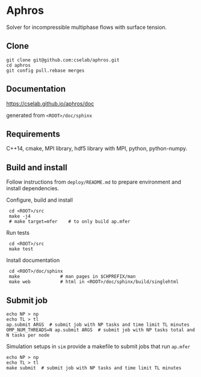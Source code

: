 # Aphros

Solver for incompressible multiphase flows with surface tension.

## Clone

    git clone git@github.com:cselab/aphros.git
    cd aphros
    git config pull.rebase merges

## Documentation

<https://cselab.github.io/aphros/doc>

generated from `<ROOT>/doc/sphinx`

## Requirements

C++14, cmake, MPI library, hdf5 library with MPI, python, python-numpy.

## Build and install

Follow instructions from `deploy/README.md` to
prepare environment and install dependencies.

Configure, build and install

     cd <ROOT>/src
     make -j4
     # make target=mfer    # to only build ap.mfer

Run tests

     cd <ROOT>/src
     make test

Install documentation

     cd <ROOT>/doc/sphinx
     make               # man pages in $CHPREFIX/man
     make web           # html in <ROOT>/doc/sphinx/build/singlehtml

## Submit job

    echo NP > np
    echo TL > tl
    ap.submit ARGS  # submit job with NP tasks and time limit TL minutes
    OMP_NUM_THREADS=N ap.submit ARGS  # submit job with NP tasks total and N tasks per node

Simulation setups in `sim` provide a makefile to submit jobs that run `ap.mfer`

    echo NP > np
    echo TL > tl
    make submit  # submit job with NP tasks and time limit TL minutes
